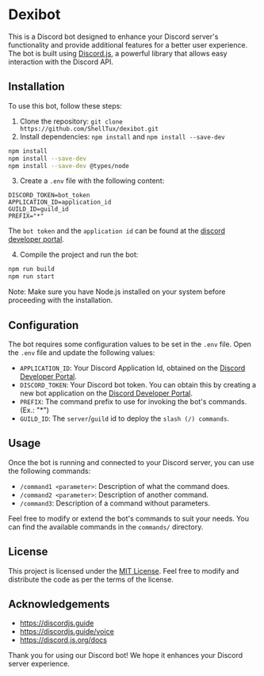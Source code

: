 # Dexibot

This is a Discord bot designed to enhance your Discord server's functionality and provide additional features for a better user experience.
The bot is built using [Discord.js](https://discord.js.org/), a powerful library that allows easy interaction with the Discord API.

## Installation

To use this bot, follow these steps:

1. Clone the repository: `git clone https://github.com/ShellTux/dexibot.git`
2. Install dependencies: `npm install` and `npm install --save-dev`
```sh
npm install
npm install --save-dev
npm install --save-dev @types/node
```
3. Create a `.env` file with the following content:
```env
DISCORD_TOKEN=bot_token
APPLICATION_ID=application_id
GUILD_ID=guild_id
PREFIX="*"
```

The `bot token` and the `application id` can be found at the [discord developer portal](https://discord.com/developers/applications/).

4. Compile the project and run the bot:

```sh
npm run build
npm run start
```

Note: Make sure you have Node.js installed on your system before proceeding with the installation.

## Configuration

The bot requires some configuration values to be set in the `.env` file. Open the `.env` file and update the following values:

- `APPLICATION_ID`: Your Discord Application Id, obtained on the [Discord Developer Portal](https://discord.com/developers/applications).
- `DISCORD_TOKEN`: Your Discord bot token. You can obtain this by creating a new bot application on the [Discord Developer Portal](https://discord.com/developers/applications).
- `PREFIX`: The command prefix to use for invoking the bot's commands. (Ex.: "*")
- `GUILD_ID`: The `server`/`guild` id to deploy the `slash (/) commands`.

## Usage

Once the bot is running and connected to your Discord server, you can use the following commands:

- `/command1 <parameter>`: Description of what the command does.
- `/command2 <parameter>`: Description of another command.
- `/command3`: Description of a command without parameters.

Feel free to modify or extend the bot's commands to suit your needs. You can find the available commands in the `commands/` directory.

<!-- TODO: ## Contributing -->

## License

This project is licensed under the [MIT License](LICENSE). Feel free to modify and distribute the code as per the terms of the license.

## Acknowledgements

- https://discordjs.guide
- https://discordjs.guide/voice
- https://discord.js.org/docs

Thank you for using our Discord bot! We hope it enhances your Discord server experience.
